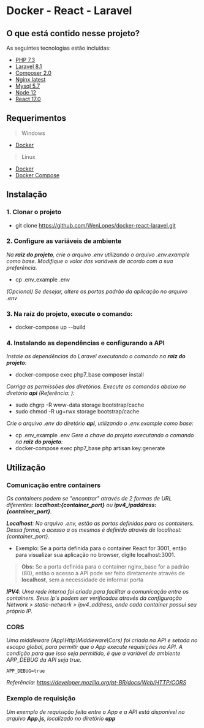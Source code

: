 # Docker - React - Laravel

## O que está contido nesse projeto?

As seguintes tecnologias estão incluídas:

- [PHP 7.3](https://www.php.net/)
- [Laravel 8.1](https://laravel.com/docs/8.x)
- [Composer 2.0](https://getcomposer.org/)
- [Nginx latest](https://www.nginx.com/)
- [Mysql 5.7](https://www.mysql.com/)
- [Node 12](https://nodejs.org/en/)
- [React 17.0](https://pt-br.reactjs.org)

## Requerimentos

> Windows
- [Docker](https://docs.docker.com/engine/install/)

> Linux
- [Docker](https://docs.docker.com/engine/install/)
- [Docker Compose](https://docs.docker.com/compose/install/)

## Instalação

### 1. Clonar o projeto

* git clone https://github.com/WenLopes/docker-react-laravel.git

### 2. Configure as variáveis de ambiente
*Na **raiz do projeto**, crie o arquivo .env utilizando o arquivo .env.example como base. Modifique o valor das variáveis de acordo com a sua preferência.*

* cp .env_example .env

*(Opcional) Se desejar, altere as portas padrão da aplicação no arquivo .env*

### 3. Na raíz do projeto, execute o comando:
* docker-compose up --build

### 4. Instalando as dependências e configurando a API
*Instale as dependências do Laravel executando o comando na **raiz do projeto**:*
* docker-compose exec php7_base composer install

*Corriga as permissões dos diretórios. Execute os comandos abaixo no diretório **api** (Referência: ):*

* sudo chgrp -R www-data storage bootstrap/cache
* sudo chmod -R ug+rwx storage bootstrap/cache

*Crie o arquivo .env do diretório **api**, utilizando o .env.example como base:*
* cp .env_example .env
*Gere a chave do projeto executando o comando na **raiz do projeto**:*
* docker-compose exec php7_base php artisan key:generate

## Utilização

### Comunicação entre containers
*Os containers podem se "encontrar" através de 2 formas de URL diferentes: **localhost:{container_port}** ou **ipv4_ipaddress:{container_port}**.*

***Localhost**: No arquivo .env, estão as portas definidas para os containers. Dessa forma, o acesso a os mesmos é definido através de localhost:{container_port}.*

- Exemplo: Se a porta definida para o container React for 3001, então para visualizar sua aplicação no browser, digite localhost:3001.

>**Obs:** Se a porta definida para o container nginx_base for a padrão (80), então o acesso a API pode ser feito diretamente através de **localhost**, sem a necessidade de informar porta

***IPV4**: Uma rede interna foi criada para facilitar a comunicação entre os containers. Seus Ip's podem ser verificados através da configuração Network > static-network > ipv4_address, onde cada container possui seu próprio IP.*

### CORS
*Uma middleware (App\Http\Middleware\Cors) foi criada na API e setada no escopo global, para permitir que o App execute requisições na API. A condição para que isso seja permitido, é que a variável de ambiente APP_DEBUG da API seja true.*
```
APP_DEBUG=true
```
*Referência: https://developer.mozilla.org/pt-BR/docs/Web/HTTP/CORS*

### Exemplo de requisição
*Um exemplo de requisição feita entre o App e a API está disponível no arquivo **App.js**, localizado no diretório **app***